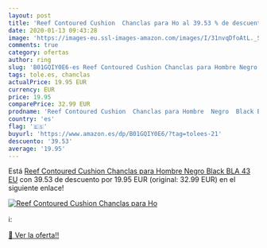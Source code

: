 ```yaml
---
layout: post
title: 'Reef Contoured Cushion  Chanclas para Ho al 39.53 % de descuento'
date: 2020-01-13 09:43:28
image: 'https://images-eu.ssl-images-amazon.com/images/I/31nvqDfoAtL._SL200_.jpg'
comments: true
category: ofertas
author: ring
slug: 'B01GQIY0E6-es Reef Contoured Cushion Chanclas para Hombre Negro Black...'
tags: tole.es, chanclas
actualPrice: 19.95 EUR
currency: EUR
price: 19.95
comparePrice: 32.99 EUR
prodname: 'Reef Contoured Cushion  Chanclas para Hombre  Negro  Black BLA   43 EU'
country: 'es'
flag: '🇪🇸'
buyurl: 'https://www.amazon.es/dp/B01GQIY0E6/?tag=tolees-21'
descuento: '39.53'
average: '19.95'
---
```


Está [Reef Contoured Cushion  Chanclas para Hombre  Negro  Black BLA   43 EU](https://www.amazon.es/dp/B01GQIY0E6/?tag=tolees-21) con 39.53 de descuento por 19.95 EUR (original: 32.99 EUR) en el siguiente enlace!

[![Reef Contoured Cushion  Chanclas para Ho](https://images-eu.ssl-images-amazon.com/images/I/31nvqDfoAtL._SL200_.jpg)](https://www.amazon.es/dp/B01GQIY0E6/?tag=tolees-21)

ℹ️:


[🛒 Ver la oferta!!](https://www.amazon.es/dp/B01GQIY0E6/?tag=tolees-21)
